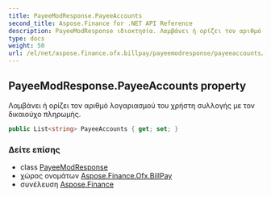 ```yaml
---
title: PayeeModResponse.PayeeAccounts
second_title: Aspose.Finance for .NET API Reference
description: PayeeModResponse ιδιοκτησία. Λαμβάνει ή ορίζει τον αριθμό λογαριασμού του χρήστη συλλογής με τον δικαιούχο πληρωμής.
type: docs
weight: 50
url: /el/net/aspose.finance.ofx.billpay/payeemodresponse/payeeaccounts/
---
```

## PayeeModResponse.PayeeAccounts property

Λαμβάνει ή ορίζει τον αριθμό λογαριασμού του χρήστη συλλογής με τον δικαιούχο πληρωμής.

```csharp
public List<string> PayeeAccounts { get; set; }
```

### Δείτε επίσης

* class [PayeeModResponse](../)
* χώρος ονομάτων [Aspose.Finance.Ofx.BillPay](../../payeemodresponse/)
* συνέλευση [Aspose.Finance](../../../)


